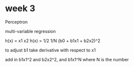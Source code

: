 # week 3

Perceptron

multi-variable regression

h(x) = x1 x2
h(x) = 1/2 1/N (b0 + b1x1 + b2x2)^2

to adjust b1 take derivative with respect to x1

add in b1x1^2 and b2x2^2, and b1x1^N where N is the number
